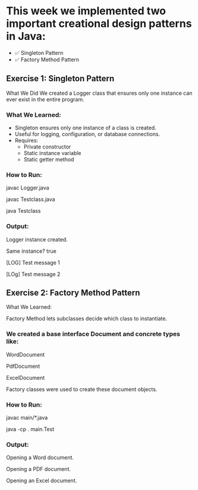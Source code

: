 # This week we implemented two important **creational design patterns** in Java:

- ✅ Singleton Pattern
- ✅ Factory Method Pattern


##  Exercise 1: Singleton Pattern

What We Did
We created a Logger class that ensures only one instance can ever exist in the entire program.

###  What We Learned:

- Singleton ensures only one instance of a class is created.
- Useful for logging, configuration, or database connections.
- Requires:
  - Private constructor
  - Static instance variable
  - Static getter method

###  How to Run:

javac Logger.java

javac Testclass.java

java Testclass

### Output:

Logger instance created. 

Same instance? true

[LOG] Test message 1

[LOg] Test message 2

## Exercise 2: Factory Method Pattern

 What We Learned:

Factory Method lets subclasses decide which class to instantiate.

### We created a base interface Document and concrete types like:

WordDocument

PdfDocument

ExcelDocument

Factory classes were used to create these document objects.

###  How to Run:

javac main/*.java

java -cp . main.Test

###  Output:


Opening a Word document.

Opening a PDF document.

Opening an Excel document.
